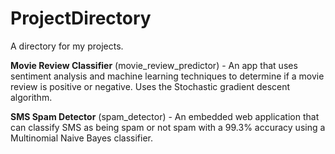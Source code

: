 # ProjectDirectory
A directory for my projects.

**Movie Review Classifier** (movie_review_predictor) - An app that uses sentiment analysis and machine learning techniques to determine if a movie review is positive or negative. Uses the Stochastic gradient descent algorithm.

**SMS Spam Detector** (spam_detector) - An embedded web application that can classify SMS as being spam or not spam with a 99.3% accuracy using a Multinomial Naive Bayes classifier.
